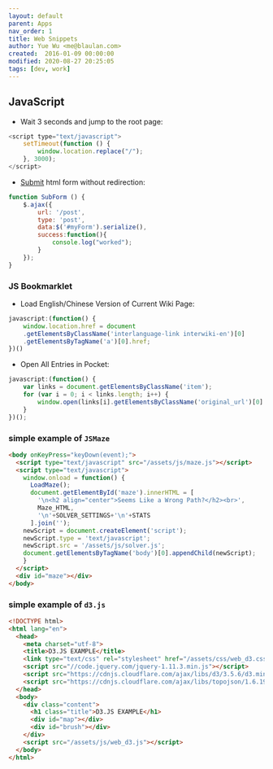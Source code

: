 ```yaml
---
layout: default
parent: Apps
nav_order: 1
title: Web Snippets
author: Yue Wu <me@blaulan.com>
created:  2016-01-09 00:00:00
modified: 2020-08-27 20:25:05
tags: [dev, work]
---
```


## JavaScript

- Wait 3 seconds and jump to the root page:
```javascript
<script type="text/javascript">
    setTimeout(function () {
        window.location.replace("/");
    }, 3000);
</script>
```

- [Submit](https://stackoverflow.com/questions/25983603/how-to-submit-html-form-without-redirection) html form without redirection:
```javascript
function SubForm () {
    $.ajax({
        url: '/post',
        type: 'post',
        data:$('#myForm').serialize(),
        success:function(){
            console.log("worked");
        }
    });
}
```

### JS Bookmarklet

- Load English/Chinese Version of Current Wiki Page:
```javascript
javascript:(function() {
    window.location.href = document
    .getElementsByClassName('interlanguage-link interwiki-en')[0]
    .getElementsByTagName('a')[0].href;
})()
```

- Open All Entries in Pocket:
```javascript
javascript:(function() {
    var links = document.getElementsByClassName('item');
    for (var i = 0; i < links.length; i++) {
        window.open(links[i].getElementsByClassName('original_url')[0].href, '_blank');
    }
})();
```

### simple example of `JSMaze`

```html
<body onKeyPress="keyDown(event);">
  <script type="text/javascript" src="/assets/js/maze.js"></script>
  <script type="text/javascript">
    window.onload = function() {
      LoadMaze();
      document.getElementById('maze').innerHTML = [
        '\n<h2 align="center">Seems Like a Wrong Path?</h2><br>',
        Maze_HTML,
        '\n'+SOLVER_SETTINGS+'\n'+STATS
      ].join('');
    newScript = document.createElement('script');
    newScript.type = 'text/javascript';
    newScript.src = '/assets/js/solver.js';
    document.getElementsByTagName('body')[0].appendChild(newScript);
    }
  </script>
  <div id="maze"></div>
</body>
```

### simple example of `d3.js`

```html
<!DOCTYPE html>
<html lang="en">
  <head>
    <meta charset="utf-8">
    <title>D3.JS EXAMPLE</title>
    <link type="text/css" rel="stylesheet" href="/assets/css/web_d3.css"/>
    <script src="//code.jquery.com/jquery-1.11.3.min.js"></script>
    <script src="https://cdnjs.cloudflare.com/ajax/libs/d3/3.5.6/d3.min.js"></script>
    <script src="https://cdnjs.cloudflare.com/ajax/libs/topojson/1.6.19/topojson.min.js"></script>
  </head>
  <body>
    <div class="content">
      <h1 class="title">D3.JS EXAMPLE</h1>
      <div id="map"></div>
      <div id="brush"></div>
    </div>
    <script src="/assets/js/web_d3.js"></script>
  </body>
</html>
```
